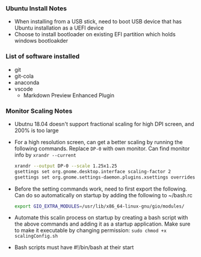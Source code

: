 ### Ubuntu Install Notes
* When installing from a USB stick, need to boot USB device that has Ubuntu installation as a UEFI device
* Choose to install bootloader on existing EFI partition which holds windows bootloakder


### List of software installed
* git
* git-cola
* anaconda
* vscode
    * Markdown Preview Enhanced Plugin





### Monitor Scaling Notes
* Ubutnu 18.04 doesn't support fractional scaling for high DPI screen, and 200% is too large
* For a high resolution screen, can get a better scaling by running the following commands. Replace ```DP-0``` with own monitor. Can find monitor info by ```xrandr --current```
    ```bash
    xrandr --output DP-0 --scale 1.25x1.25
    gsettings set org.gnome.desktop.interface scaling-factor 2
    gsettings set org.gnome.settings-daemon.plugins.xsettings overrides "{'Gdk/WindowScalingFactor': <2>}"
    ```
* Before the setting commands work, need to first export the following. Can do so automatically on startup by adding the following to ~/bash.rc

    ```bash
    export GIO_EXTRA_MODULES=/usr/lib/x86_64-linux-gnu/gio/modules/
    ```    

* Automate this scalin process on startup by creating a bash script with the above commands and adding it as a startup application. Make sure to make it executable by changing permission: ```sudo chmod +x scalingConfig.sh```
* Bash scripts must have #!/bin/bash at their start    